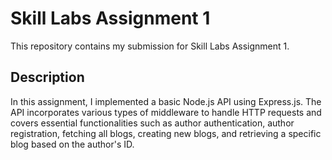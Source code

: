 # Skill Labs Assignment 1

This repository contains my submission for Skill Labs Assignment 1.

## Description

In this assignment, I implemented a basic Node.js API using Express.js. The API incorporates various types of middleware to handle HTTP requests and covers essential functionalities such as author authentication, author registration, fetching all blogs, creating new blogs, and retrieving a specific blog based on the author's ID.



